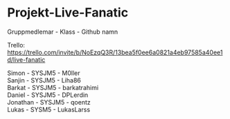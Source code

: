 # Projekt-Live-Fanatic

Gruppmedlemar - Klass - Github namn

Trello: https://trello.com/invite/b/NoEzqQ3R/13bea5f0ee6a0821a4eb97585a40ee1d/live-fanatic


Simon - SYSJM5 - M0ller <br>
Sanjin - SYSJM5 - Liha86 <br>
Barkat - SYSJM5 - barkatrahimi <br>
Daniel - SYSJM5 - DPLerdin <br>
Jonathan - SYSJM5 - qoentz <br>
Lukas - SYSM5 - LukasLarss <br>
